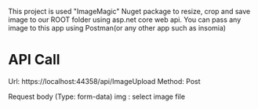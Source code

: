This project is used "ImageMagic" Nuget package to resize, crop and save image to our ROOT folder using asp.net core web api.
You can pass any image to this app using Postman(or any other app such as insomia)

API Call
===================================
Url: https://localhost:44358/api/ImageUpload
Method: Post

Request body (Type: form-data)
img : select image file